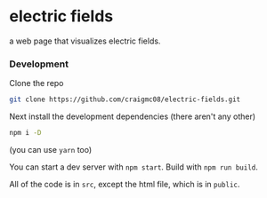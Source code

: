 # electric fields
a web page that visualizes electric fields.

### Development
Clone the repo
```sh
git clone https://github.com/craigmc08/electric-fields.git
```
Next install the development dependencies (there aren't any other)
```sh
npm i -D
```
(you can use `yarn` too)

You can start a dev server with `npm start`. Build with `npm run build`.

All of the code is in `src`, except the html file, which is in `public`.